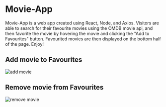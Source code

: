# Movie-App

Movie-App is a web app created using React, Node, and Axios. Visitors are able to search for their favourite movies using the OMDB movie api, and then favorite the movie by hovering the movie and clicking the "Add to Favourites" button. Favourited movies are then displayed on the bottom half of the page. Enjoy!

## Add movie to Favourites

![add movie](https://i.gyazo.com/97209b8b5ca402a14db11b6fe0bc0dc1.gif)

## Remove movie from Favourites

![remove movie](https://i.gyazo.com/34f50d261290f125e92da89a93ffc595.gif)
